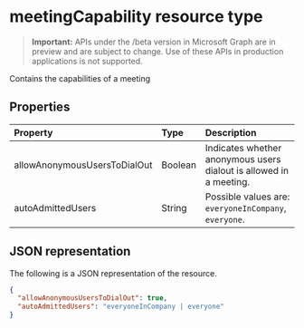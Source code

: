 # meetingCapability resource type

> **Important:** APIs under the /beta version in Microsoft Graph are in preview and are subject to change. Use of these APIs in production applications is not supported.

Contains the capabilities of a meeting

## Properties

| Property       | Type    | Description|
|:---------------|:--------|:----------|
| allowAnonymousUsersToDialOut | Boolean | Indicates whether anonymous users dialout is allowed in a meeting. |
| autoAdmittedUsers | String | Possible values are: `everyoneInCompany`, `everyone`. |

## JSON representation

The following is a JSON representation of the resource.

<!-- {
  "blockType": "resource",
  "optionalProperties": [

  ],
  "@odata.type": "microsoft.graph.meetingCapability"
}-->
```json
{
  "allowAnonymousUsersToDialOut": true,
  "autoAdmittedUsers": "everyoneInCompany | everyone"
}
```

<!-- uuid: 8fcb5dbc-d5aa-4681-8e31-b001d5168d79
2015-10-25 14:57:30 UTC -->
<!-- {
  "type": "#page.annotation",
  "description": "meetingCapability resource",
  "keywords": "",
  "section": "documentation",
  "tocPath": ""
}-->
